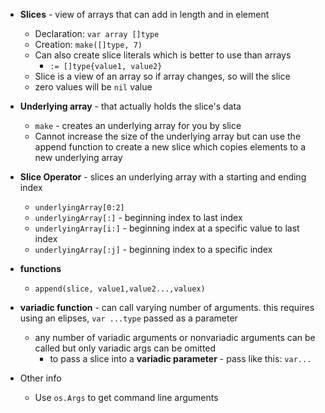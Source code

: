 * **Slices** - view of arrays that can add in length and in element
  * Declaration: `var array []type`
  * Creation: `make([]type, 7)`
  * Can also create slice literals which is better to use than arrays
    * `:= []type{value1, value2}`
  * Slice is a view of an array so if array changes, so will the slice
  * zero values will be `nil` value
* **Underlying array** - that actually holds the slice's data
  * `make` - creates an underlying array for you by slice
  * Cannot increase the size of the underlying array but can use the append function to create a new slice which copies elements to a new underlying array
* **Slice Operator** - slices an underlying array with a starting and ending index 
  * `underlyingArray[0:2]`
  * `underlyingArray[:]` - beginning index to last index
  * `underlyingArray[i:]` - beginning index at a specific value to last index
  *  `underlyingArray[:j]` - beginning index to a specific index

* **functions**
  * `append(slice, value1,value2...,valuex)`
* **variadic function** - can call varying number of arguments. this requires using an elipses, `var ...type` passed as a parameter
  * any number of variadic arguments or nonvariadic arguments can be called but only variadic args can be omitted
    * to pass a slice into a **variadic parameter** - pass like this: `var...`
* Other info
  * Use `os.Args` to get command line arguments
  